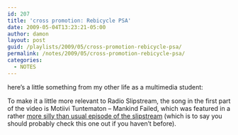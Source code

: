 ```yaml
---
id: 207
title: 'cross promotion: Rebicycle PSA'
date: 2009-05-04T13:23:21-05:00
author: damon
layout: post
guid: /playlists/2009/05/cross-promotion-rebicycle-psa/
permalink: /notes/2009/05/cross-promotion-rebicycle-psa/
categories:
  - NOTES
---
```

here’s a little something from my other life as a multimedia student:  


To make it a little more relevant to Radio Slipstream, the song in the first part of the video is Motiivi Tuntematon – Mankind Failed, which was featured in a rather [more silly than usual episode of the slipstream](http://www.radioslipstream.com/playlists/2007/07/david-suzuki-hates-toast/) (which is to say you should probably check this one out if you haven’t before).